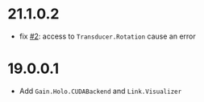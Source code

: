 # 21.1.0.2

- fix [#2](https://github.com/shinolab/AUTD3Sharp/issues/2): access to `Transducer.Rotation` cause an error

# 19.0.0.1
 
- Add `Gain.Holo.CUDABackend` and `Link.Visualizer`
